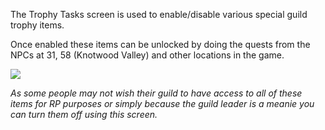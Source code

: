 ---
---
The Trophy Tasks screen is used to enable/disable various special guild trophy items.

Once enabled these items can be unlocked by doing the quests from the NPCs at 31, 58 (Knotwood Valley) and other locations in the game.

[![](https://lohcdn.com/images/t_guildstt.jpg)](https://lohcdn.com/images/guildstt.jpg)

_As some people may not wish their guild to have access to all of these items for RP purposes or simply because the guild leader is a meanie you can turn them off using this screen._